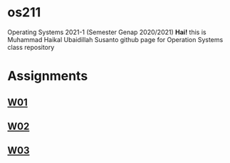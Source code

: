 # os211
Operating Systems 2021-1 (Semester Genap 2020/2021)
**Hai!** this is Muhammad Haikal Ubaidillah Susanto github page for Operation Systems class repository

# Assignments
## [W01](W01/) 
## [W02](W02/)
## [W03](W03/)

